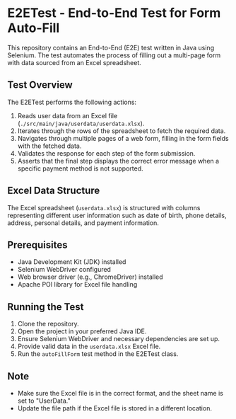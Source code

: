 # E2ETest - End-to-End Test for Form Auto-Fill
This repository contains an End-to-End (E2E) test written in Java using Selenium. The test automates the process of filling out a multi-page form with data sourced from an Excel spreadsheet.

## Test Overview
The E2ETest performs the following actions:

1. Reads user data from an Excel file (`./src/main/java/userdata/userdata.xlsx`).
2. Iterates through the rows of the spreadsheet to fetch the required data.
3. Navigates through multiple pages of a web form, filling in the form fields with the fetched data.
4. Validates the response for each step of the form submission.
5. Asserts that the final step displays the correct error message when a specific payment method is not supported.

## Excel Data Structure
The Excel spreadsheet (`userdata.xlsx`) is structured with columns representing different user information such as date of birth, phone details, address, personal details, and payment information.

## Prerequisites
* Java Development Kit (JDK) installed
* Selenium WebDriver configured
* Web browser driver (e.g., ChromeDriver) installed
* Apache POI library for Excel file handling

## Running the Test
1. Clone the repository.
2. Open the project in your preferred Java IDE.
3. Ensure Selenium WebDriver and necessary dependencies are set up.
4. Provide valid data in the `userdata.xlsx` Excel file.
5. Run the `autoFillForm` test method in the E2ETest class.

## Note
* Make sure the Excel file is in the correct format, and the sheet name is set to "UserData."
* Update the file path if the Excel file is stored in a different location.